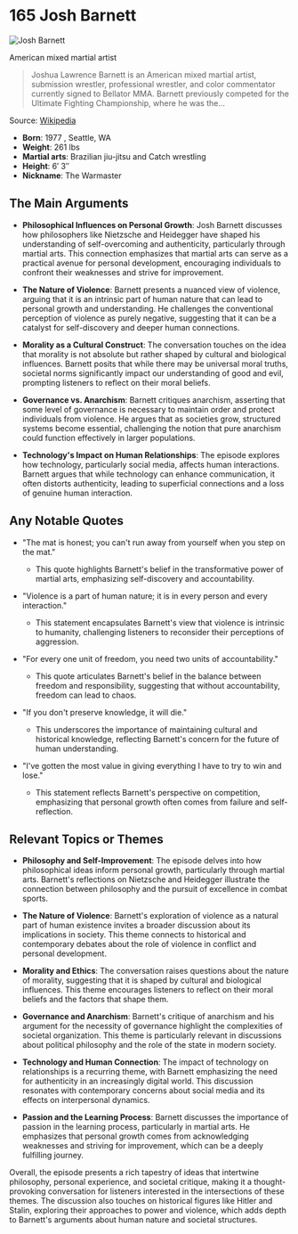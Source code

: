 # 165 Josh Barnett


![Josh Barnett](https://encrypted-tbn0.gstatic.com/images?q=tbn:ANd9GcQ132wmaE-QKtbhTKadPSgmvP5fJHndcOv8yMjeLw&s=0)

American mixed martial artist

> Joshua Lawrence Barnett is an American mixed martial artist, submission wrestler, professional wrestler, and color commentator currently signed to Bellator MMA. Barnett previously competed for the Ultimate Fighting Championship, where he was the...

Source: [Wikipedia](https://en.wikipedia.org/wiki/Josh_Barnett)

- **Born**: 1977 , Seattle, WA
- **Weight**: 261 lbs
- **Martial arts**: Brazilian jiu-jitsu and Catch wrestling
- **Height**: 6′ 3″
- **Nickname**: The Warmaster


## The Main Arguments

- **Philosophical Influences on Personal Growth**: Josh Barnett discusses how philosophers like Nietzsche and Heidegger have shaped his understanding of self-overcoming and authenticity, particularly through martial arts. This connection emphasizes that martial arts can serve as a practical avenue for personal development, encouraging individuals to confront their weaknesses and strive for improvement.

- **The Nature of Violence**: Barnett presents a nuanced view of violence, arguing that it is an intrinsic part of human nature that can lead to personal growth and understanding. He challenges the conventional perception of violence as purely negative, suggesting that it can be a catalyst for self-discovery and deeper human connections.

- **Morality as a Cultural Construct**: The conversation touches on the idea that morality is not absolute but rather shaped by cultural and biological influences. Barnett posits that while there may be universal moral truths, societal norms significantly impact our understanding of good and evil, prompting listeners to reflect on their moral beliefs.

- **Governance vs. Anarchism**: Barnett critiques anarchism, asserting that some level of governance is necessary to maintain order and protect individuals from violence. He argues that as societies grow, structured systems become essential, challenging the notion that pure anarchism could function effectively in larger populations.

- **Technology's Impact on Human Relationships**: The episode explores how technology, particularly social media, affects human interactions. Barnett argues that while technology can enhance communication, it often distorts authenticity, leading to superficial connections and a loss of genuine human interaction.

## Any Notable Quotes

- "The mat is honest; you can't run away from yourself when you step on the mat."
  - This quote highlights Barnett's belief in the transformative power of martial arts, emphasizing self-discovery and accountability.

- "Violence is a part of human nature; it is in every person and every interaction."
  - This statement encapsulates Barnett's view that violence is intrinsic to humanity, challenging listeners to reconsider their perceptions of aggression.

- "For every one unit of freedom, you need two units of accountability."
  - This quote articulates Barnett's belief in the balance between freedom and responsibility, suggesting that without accountability, freedom can lead to chaos.

- "If you don't preserve knowledge, it will die."
  - This underscores the importance of maintaining cultural and historical knowledge, reflecting Barnett's concern for the future of human understanding.

- "I've gotten the most value in giving everything I have to try to win and lose."
  - This statement reflects Barnett's perspective on competition, emphasizing that personal growth often comes from failure and self-reflection.

## Relevant Topics or Themes

- **Philosophy and Self-Improvement**: The episode delves into how philosophical ideas inform personal growth, particularly through martial arts. Barnett's reflections on Nietzsche and Heidegger illustrate the connection between philosophy and the pursuit of excellence in combat sports.

- **The Nature of Violence**: Barnett's exploration of violence as a natural part of human existence invites a broader discussion about its implications in society. This theme connects to historical and contemporary debates about the role of violence in conflict and personal development.

- **Morality and Ethics**: The conversation raises questions about the nature of morality, suggesting that it is shaped by cultural and biological influences. This theme encourages listeners to reflect on their moral beliefs and the factors that shape them.

- **Governance and Anarchism**: Barnett's critique of anarchism and his argument for the necessity of governance highlight the complexities of societal organization. This theme is particularly relevant in discussions about political philosophy and the role of the state in modern society.

- **Technology and Human Connection**: The impact of technology on relationships is a recurring theme, with Barnett emphasizing the need for authenticity in an increasingly digital world. This discussion resonates with contemporary concerns about social media and its effects on interpersonal dynamics.

- **Passion and the Learning Process**: Barnett discusses the importance of passion in the learning process, particularly in martial arts. He emphasizes that personal growth comes from acknowledging weaknesses and striving for improvement, which can be a deeply fulfilling journey.

Overall, the episode presents a rich tapestry of ideas that intertwine philosophy, personal experience, and societal critique, making it a thought-provoking conversation for listeners interested in the intersections of these themes. The discussion also touches on historical figures like Hitler and Stalin, exploring their approaches to power and violence, which adds depth to Barnett's arguments about human nature and societal structures.